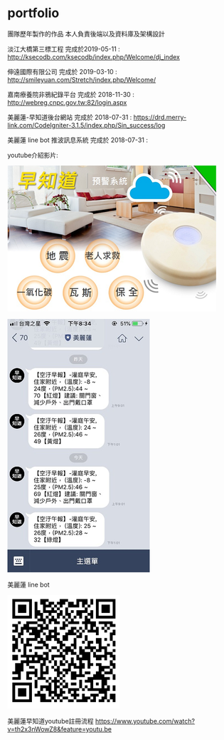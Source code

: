 # portfolio
團隊歷年製作的作品 本人負責後端以及資料庫及架構設計

淡江大橋第三標工程 完成於2019-05-11 : http://ksecodb.com/ksecodb/index.php/Welcome/dj_index

伸遠國際有限公司 完成於 2019-03-10 :  http://smileyuan.com/Stretch/index.php/Welcome/

嘉南療養院非鴉紀錄平台 完成於 2018-11-30 : http://webreg.cnpc.gov.tw:82/login.aspx

美麗蓮-早知道後台網站 完成於 2018-07-31 : https://drd.merry-link.com/CodeIgniter-3.1.5/index.php/Sin_success/log

美麗蓮 line bot 推波訊息系統 完成於 2018-07-31 :


youtube介紹影片:


[![Audi R8](https://github.com/xx900221/portfolio/blob/master/merry.PNG)](https://www.youtube.com/watch?v=zWBZG1tUp-U&feature=youtu.be "美麗蓮")





![image](https://github.com/xx900221/portfolio/blob/master/linebot.jpg)

美麗蓮 line bot 

![image](https://github.com/xx900221/portfolio/blob/master/linebot-qr.PNG)

美麗蓮早知道youtube註冊流程  https://www.youtube.com/watch?v=th2x3nWowZ8&feature=youtu.be

